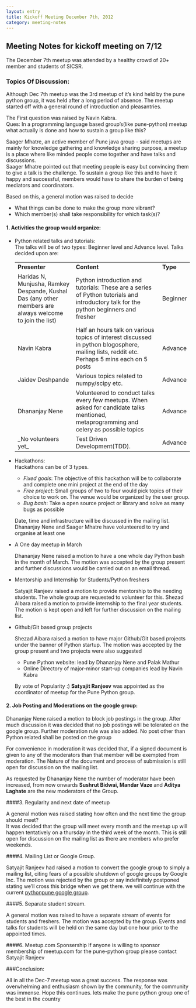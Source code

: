```yaml
---
layout: entry
title: Kickoff Meeting December 7th, 2012
category: meeting-notes
---
```


## Meeting Notes for kickoff meeting on 7/12

The December 7th meetup was attended by a healthy crowd of 20+ member and students of SICSR. 


### Topics Of Discussion:

Although Dec 7th meetup was the 3rd meetup of it’s kind held by the pune python 
group, it was held after a long period of absence. The meetup started off 
with a general round of introduction and pleasantries. 

The First question was raised by Navin Kabra. <br>
Ques: In a programming language based group’s(like pune-python) meetup what actually 
is done and  how to sustain a group like this? 

Saager Mhatre, an active member of Pune java group - said meetups are mainly for 
knowledge gathering and knowledge sharing purpose, a meetup is a place where like minded
people come together and have talks and discussions.<br>
Saager Mhatre pointed out that meeting people is easy but convincing them to give a talk 
is the challenge. To sustain a group like this and to have it happy and 
successful, members would have to share the burden of being mediators and coordinators. 

Based on this, a general motion was raised to decide

* What things can be done to make the group more vibrant?
* Which member(s) shall take responsibility for which task(s)? 

#### 1. Activities the group would organize:

* Python related talks and tutorials:<br>
	The talks will be of two types: Beginner level and Advance level.
	Talks decided upon are:
	
	<table>
		<tr>
			<td><strong>Presenter</strong></td>
			<td><strong>Content</strong></td>
			<td><strong>Type</strong></td>
		</tr>
		<tr>
			<td>Haridas N, Munjusha, Ramkey Despande, Kushal Das (any other 
			members are always welcome to join the list)</td>
			<td>Python introduction and tutorials: These are a series of 
				Python tutorials and introductory talk for the python 
				beginners and fresher </td>
			<td>Beginner</td>
		</tr>
		<tr>
			<td>Navin Kabra</td>
			<td>Half an hours talk on various topics of interest discussed
				in python blogosphere, mailing lists, reddit etc. 
				Perhaps 5 mins each on 5 posts</td>
			<td>Advance</td>
		</tr>
		<tr>
			<td>Jaidev Deshpande</td>
			<td>Various topics related to numpy/scipy etc.</td>
			<td>Advance</td>
		</tr>
		<tr>
			<td>Dhananjay Nene</td>
			<td>Volunteered to conduct talks every few meetups. 
				When asked for candidate talks mentioned, metaprogramming and 
				celery as possible topics</td>
			<td>Advance</td>
		</tr>
		<tr>
			<td>_No volunteers yet_</td>
			<td>Test Driven Development(TDD). </td>
			<td>Advance</td>
		</tr>
	</table>

* Hackathons:<br> 
	Hackathons can be of 3 types.

	+ _Fixed goals_: The objective of this hackathon will be to collaborate and 
	complete one mini project at the end of the day
	+ _Free project_: Small groups of two to four would pick topics of their 
	choice to work on. The venue would be organized by the user group.
	+ _Bug bash_: Take a open source project or library and solve as many 
	bugs as possible

	Date, time and infrastructure will be discussed in the mailing list. 
	Dhananjay Nene and Saager Mhatre have volunteered to try and organise at least one
		
* A One day meetup in March

	Dhananjay Nene raised a motion to have a one whole day Python bash in the month of March. 
	The motion was accepted by the group present and further discussions would be carried out on an email thread.
 

* Mentorship and Internship for Students/Python freshers

	Satyajit Ranjeev raised a motion to provide mentorship to the needing students. 
	The whole group are requested to volunteer for this.
	Shezad Aibara raised a motion to provide internship to the final year students. 
	The motion is kept open and left for further discussion on the mailing list.


* Github/Git based group projects

	Shezad Aibara raised a motion to have major Github/Git based projects 
	under the banner of Python startup. The motion was accepted by 
	the group present and two projects were also suggested
 
	+ Pune Python website:  lead by Dhananjay Nene and Palak Mathur
	+ Online Directory of major-minor start-up companies lead by Navin Kabra


	By vote of Popularity :) **Satyajit Ranjeev** was
	appointed as the coordinator of meetup for the Pune Python group.


#### 2. Job Posting and Moderations on the google group:

Dhananjay Nene raised a motion to block job postings in the group. After 
much discussion it was decided that no job postings will be tolerated on 
the google group.
Further moderation rule was also added. No post other than Python related
shall be posted on the group

For convenience in moderation it was decided that, if a signed document 
is given to any of the  moderators than that member will be exempted from
moderation. The Nature of the document and process of submission 
is still open for discussion on the mailing list. 

As requested by Dhananjay Nene the number of moderator have been increased, from 
now onwards **Sushrut Bidwai, Mandar Vaze** and **Aditya Laghate** are the 
new moderators of the Group.


####3. Regularity and next date of meetup

A general motion was raised stating how often and the next time the group 
should meet? <br>
It was decided that the group will meet every month and the meetup up will happen 
tentatively on a thursday in the third week of the month. This is still open for 
discussion on the mailing list as there are members who prefer weekends.


####4. Mailing List or Google Group.

Satyajit Ranjeev had raised a motion to convert the google group to simply 
a mailing list, citing fears of a possible shutdown of google groups by 
Google Inc. The motion was rejected by the group or say indefinitely postponed 
stating we’ll cross this bridge when we get there. we will continue with the 
current [pythonpune google group](https://groups.google.com/forum/?fromgroups#!forum/pythonpune). 


####5. Separate student stream.

A general motion was raised to have a separate stream of events for students 
and freshers. The motion was accepted by the group. Events and talks for students 
will be held on the same day but one hour prior to the appointed times. 


####6. Meetup.com Sponsership
If anyone is willing to sponsor membership of meetup.com for 
the pune-python group please contact Satyajit Ranjeev


###Conclusion:

All in all the Dec-7 meetup was a great success. The response was 
overwhelming and enthusiasm shown by the community, for the community was 
immense. Hope this continues. lets make the pune python group one of the 
best in the country




